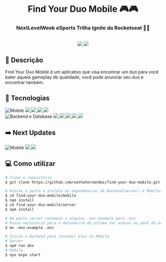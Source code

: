 <h1 align='center'>Find Your Duo Mobile 🎮🎮</h1>
<h3 align='center'>NextLevelWeek eSports Trilha Ignite da Rocketseat 🚀💜</h1>
<br>

<div display='flex' align='center'>
    <img src="https://media0.giphy.com/media/Ih3hDrcbtugCTUwVXu/giphy.gif?cid=790b76117f796a571ada66cf78c46cfd11760707f9033e0c&rid=giphy.gif&ct=g" />
    <img src="https://media1.giphy.com/media/afavHxmaJA6sKxhlil/giphy.gif?cid=790b761169714b986977462dce59ec58e2529bd646d804d7&rid=giphy.gif&ct=g" />
</div>

## 🚀 Descrição
Find Your Duo Mobile é um aplicativo que visa encontrar um duo para você bater aquela gameplay de qualidade, você pode anunciar seu duo e encontrar também.

## 🔧 Tecnologias
<div>
    <img src="https://img.shields.io/badge/Mobile-4c1d95?style=for-the-badge" alt="Mobile" />
    <a href="https://www.typescriptlang.org/" alt="Typescript">
        <img src="https://img.shields.io/badge/typescript-18181B?style=for-the-badge&logo=TypeScript" />
    </a>
    <a href="https://reactnative.dev/" alt="React Native">
        <img src="https://img.shields.io/badge/react%20native-18181B?style=for-the-badge&logo=React" /> 
    </a>
    <a href="https://expo.dev/" alt="Expo">
        <img src="https://img.shields.io/badge/expo-18181B?style=for-the-badge&logo=Expo" /> 
    </a>
    <a href="https://styled-components.com/" alt="Styled Components">
        <img src="https://img.shields.io/badge/styled%20components-18181B?style=for-the-badge&logo=styled-components" />
    </a>
    <br>
    <img src="https://img.shields.io/badge/Backend%20|%20Database-4c1d95?style=for-the-badge" alt="Backend e Database" />
    <a href="https://www.typescriptlang.org/" alt="Typescript">
        <img src="https://img.shields.io/badge/typescript-18181B?style=for-the-badge&logo=TypeScript" />
    </a>
    <a href="https://nodejs.org/en/" alt="NodeJS">
        <img src="https://img.shields.io/badge/node-18181B?style=for-the-badge&logo=Node.js" />
    </a>
    <a href="https://expressjs.com/" alt="Express">
        <img src="https://img.shields.io/badge/express-18181B?style=for-the-badge&logo=Express" />
    </a>
    <a href="https://www.prisma.io/" alt="Prisma">
        <img src="https://img.shields.io/badge/prisma%20ORM-18181B?style=for-the-badge&logo=Prisma" />
    </a>
    <a href="https://www.sqlite.org/index.html" alt="SQLite">
        <img src="https://img.shields.io/badge/SQLite-18181B?style=for-the-badge&logo=SQLite" />
    </a>
</div>

## ➡️ Next Updates
<div>
    <img src="https://img.shields.io/badge/Mobile-4c1d95?style=for-the-badge" alt="Mobile" />
    <a href="https://redux.js.org/" alt="Redux">
        <img src="https://img.shields.io/badge/redux-18181B?style=for-the-badge&logo=Redux&logoColor=764ABC" /> 
    </a>
    <a href="https://discord.com/developers/docs/getting-started" alt="Discord">
        <img src="https://img.shields.io/badge/Discord%20Login%20Integration-18181B?style=for-the-badge&logo=Discord" /> 
    </a>
</div>

## 💻 Como utilizar

```bash
# Clone o repositório
$ git clone https://github.com/nathahernandez/find-your-duo-mobile.git

# Acesse a pasta e Instale as dependencias de Backend(server) e Mobile(mobile)
$ cd find-your-duo-mobile/mobile
$ npm install
$ cd find-your-duo-mobile/server
$ npm install

# Na pasta server renomeie o arquivo .env.example para .env 
# Passo necessário para o datasource do prisma ter acesso ao path do arquivo SQLite
$ mv .env.example .env

# Inicie o Backend para consumir eles no Mobile
# Server
$ npm run dev
# Mobile
$ npx expo start
```